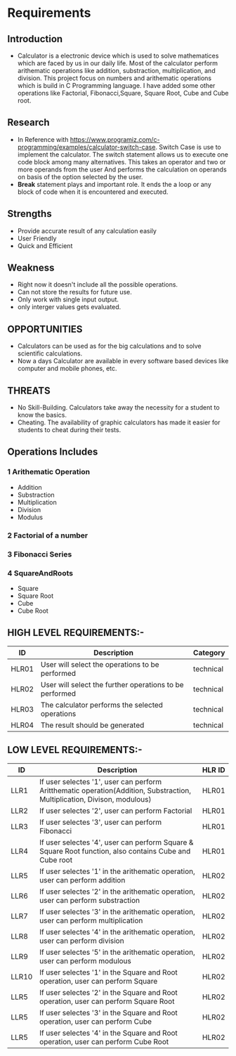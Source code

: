 # Requirements
## Introduction
 * Calculator is a electronic device which is used to solve mathematices which are faced by us in our daily life. Most of the calculator perform arithematic operations like addition, substraction, multiplication, and division. This project focus on numbers and arithematic operations which is build in C Programming language. I have added some other operations like Factorial, Fibonacci,Square, Square Root, Cube and Cube root.

## Research
* In Reference with https://www.programiz.com/c-programming/examples/calculator-switch-case.
Switch Case is use to implement the calculator. The switch statement allows us to execute one code block among many alternatives. This takes an operator and two or more operands from the user And performs the calculation on operands on basis of the option selected by the user. 
* **Break** statement plays and important role. It ends the a loop or any block of code when it is encountered and executed.

## Strengths
* Provide accurate result of any calculation easily
* User Friendly
* Quick and Efficient

## Weakness
* Right now it doesn't include all the possible operations.
* Can not store the results for future use.
* Only work with single input output.
* only interger values gets evaluated.

## OPPORTUNITIES   
* Calculators can be used as for the big calculations and to solve scientific calculations.
* Now a days Calculator are available in every software based devices like computer and mobile phones, etc.

## THREATS
* No Skill-Building. Calculators take away the necessity for a student to know the basics.
* Cheating. The availability of graphic calculators has made it easier for students to cheat during their tests.

## Operations Includes 
### 1 Arithematic Operation
  * Addition
  * Substraction
  * Multiplication
  * Division
  * Modulus
### 2 Factorial of a number
### 3 Fibonacci Series
### 4 SquareAndRoots
  * Square
  * Square Root
  * Cube 
  * Cube Root

## HIGH LEVEL REQUIREMENTS:-
| ID | Description | Category | 
| ----- | ----- | ------- | 
| HLR01 | User will select the operations to be performed | technical |  
| HLR02 | User will select the further operations to be performed | technical |
| HLR03 | The calculator performs the selected operations | technical |
| HLR04 | The result should be generated | technical |   


## LOW LEVEL REQUIREMENTS:-
| ID | Description | HLR ID | 
| ----- | ----- | ------- |
| LLR1 | If user selectes '1', user can perform Aritthematic operation(Addition, Substraction, Multiplication, Divison, modulous) | HLR01|
| LLR2 | If user selectes '2', user can perform Factorial | HLR01|
| LLR3 | If user selectes '3', user can perform Fibonacci | HLR01|
| LLR4 | If user selectes '4', user can perform Square & Square Root function, also contains Cube and Cube root | HLR01|
| LLR5 | If user selectes '1' in the arithematic operation, user can perform addition| HLR02|
| LLR6 | If user selectes '2' in the arithematic operation, user can perform substraction| HLR02|
| LLR7 | If user selectes '3' in the arithematic operation, user can perform multiplication| HLR02|
| LLR8 | If user selectes '4' in the arithematic operation, user can perform division| HLR02|
| LLR9 | If user selectes '5' in the arithematic operation, user can perform modulous| HLR02|
| LLR10 | If user selectes '1' in the Square and Root operation, user can perform Square | HLR02
| LLR5 | If user selectes '2' in the Square and Root operation, user can perform Square Root| HLR02|
| LLR5 | If user selectes '3' in the Square and Root operation, user can perform Cube| HLR02|
| LLR5 | If user selectes '4' in the Square and Root operation, user can perform Cube Root| HLR02|



